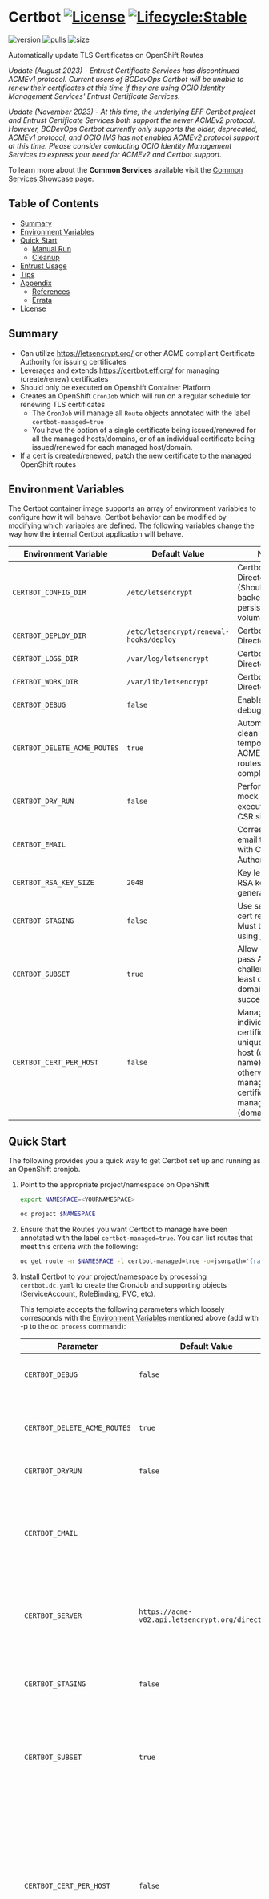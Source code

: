 # Certbot [![License](https://img.shields.io/badge/License-Apache%202.0-blue.svg)](LICENSE) [![Lifecycle:Stable](https://img.shields.io/badge/Lifecycle-Stable-97ca00)](https://github.com/bcgov/repomountie/blob/master/doc/lifecycle-badges.md)

[![version](https://img.shields.io/docker/v/bcgovimages/certbot.svg?sort=semver)](https://hub.docker.com/r/bcgovimages/certbot)
[![pulls](https://img.shields.io/docker/pulls/bcgovimages/certbot.svg)](https://hub.docker.com/r/bcgovimages/certbot)
[![size](https://img.shields.io/docker/image-size/bcgovimages/certbot.svg)](https://hub.docker.com/r/bcgovimages/certbot)

Automatically update TLS Certificates on OpenShift Routes

_Update (August 2023) - Entrust Certificate Services has discontinued ACMEv1 protocol. Current users of BCDevOps Certbot will be unable to renew their certificates at this time if they are using OCIO Identity Management Services' Entrust Certificate Services._

_Update (November 2023) - At this time, the underlying EFF Certbot project and Entrust Certificate Services both support the newer ACMEv2 protocol. However, BCDevOps Certbot currently only supports the older, deprecated, ACMEv1 protocol, and OCIO IMS has not enabled ACMEv2 protocol support at this time. Please consider contacting OCIO Identity Management Services to express your need for ACMEv2 and Certbot support._

To learn more about the **Common Services** available visit the [Common Services Showcase](https://bcgov.github.io/common-service-showcase/) page.

## Table of Contents

- [Summary](#summary)
- [Environment Variables](#environment-variables)
- [Quick Start](#quick-start)
  - [Manual Run](#manual-run)
  - [Cleanup](#cleanup)
- [Entrust Usage](#entrust-usage)
- [Tips](#tips)
- [Appendix](#appendix)
  - [References](#references)
  - [Errata](#errata)
- [License](#license)

## Summary

- Can utilize <https://letsencrypt.org/> or other ACME compliant Certificate Authority for issuing certificates
- Leverages and extends <https://certbot.eff.org/> for managing (create/renew) certificates
- Should only be executed on Openshift Container Platform
- Creates an OpenShift `CronJob` which will run on a regular schedule for renewing TLS certificates
  - The `CronJob` will manage all `Route` objects annotated with the label `certbot-managed=true`
  - You have the option of a single certificate being issued/renewed for all the managed hosts/domains, or of an individual certificate being issued/renewed for each managed host/domain.
- If a cert is created/renewed, patch the new certificate to the managed OpenShift routes

## Environment Variables

The Certbot container image supports an array of environment variables to configure how it will behave. Certbot behavior can be modified by modifying which variables are defined. The following variables change the way how the internal Certbot application will behave.

| Environment Variable | Default Value | Notes |
| --- | --- | --- |
| `CERTBOT_CONFIG_DIR` | `/etc/letsencrypt` | Certbot Config Directory (Should be backed by a persistent volume) |
| `CERTBOT_DEPLOY_DIR` | `/etc/letsencrypt/renewal-hooks/deploy` | Certbot Deploy Directory |
| `CERTBOT_LOGS_DIR` | `/var/log/letsencrypt` | Certbot Log Directory |
| `CERTBOT_WORK_DIR` | `/var/lib/letsencrypt` | Certbot Working Directory |
| `CERTBOT_DEBUG` | `false` | Enable Certbot debug logging |
| `CERTBOT_DELETE_ACME_ROUTES` | `true` | Automatically clean up temporary ACME challenge routes on completion |
| `CERTBOT_DRY_RUN` | `false` | Performs a mock Certbot execution for CSR signability |
| `CERTBOT_EMAIL` | | Correspondence email to register with Certificate Authority |
| `CERTBOT_RSA_KEY_SIZE` | `2048` | Key length for RSA keypair generation |
| `CERTBOT_STAGING` | `false` | Use self-signed cert renewals. Must be `false` if using [Entrust](#entrust-usage)) |
| `CERTBOT_SUBSET` | `true` | Allow Certbot to pass ACME challenge if at least one domain succeeds |
| `CERTBOT_CERT_PER_HOST` | `false` | Manage an individual certificate per unique managed host (domain name), if true, otherwise, manage a single certificate for all managed hosts (domain names) |

## Quick Start

The following provides you a quick way to get Certbot set up and running as an OpenShift cronjob.

1. Point to the appropriate project/namespace on OpenShift

    ```sh
    export NAMESPACE=<YOURNAMESPACE>

    oc project $NAMESPACE
    ```

1. Ensure that the Routes you want Certbot to manage have been annotated with the label `certbot-managed=true`. You can list routes that meet this criteria with the following:

    ```sh
    oc get route -n $NAMESPACE -l certbot-managed=true -o=jsonpath='{range .items[*]}{.metadata.name}{"\n"}{end}'
    ```

1. Install Certbot to your project/namespace by processing `certbot.dc.yaml` to create the CronJob and supporting objects (ServiceAccount, RoleBinding, PVC, etc).

    This template accepts the following parameters which loosely corresponds with the [Environment Variables](#environment-variables) mentioned above (add with -p to the `oc process` command):

    | Parameter | Default Value | Description |
    | --- | --- | --- |
    | `CERTBOT_DEBUG` | `false` | Run Certbot in debug mode |
    | `CERTBOT_DELETE_ACME_ROUTES` | `true` | Self cleanup temporary ACME routes when done |
    | `CERTBOT_DRYRUN` | `false` | Run without executing |
    | `CERTBOT_EMAIL` | | Email where CSR requests are sent to. For [Entrust](#entrust-usage), Product Owner's `*@gov.bc.ca` is suggested |
    | `CERTBOT_SERVER` | `https://acme-v02.api.letsencrypt.org/directory` | ACME Certbot endpoint. For BC Gov SSL, see [Entrust](#entrust-usage). |
    | `CERTBOT_STAGING` | `false` | Use self-signed cert renewals. Must be `false` if using [Entrust](#entrust-usage)) |
    | `CERTBOT_SUBSET` | `true` | Allow domain validation to pass if a subset of them are valid |
    | `CERTBOT_CERT_PER_HOST` | `false` | Manage an individual certificate per unique managed host (domain name), if true, otherwise, manage a single certificate for all managed hosts (domain names) |
    | `CRON_SCHEDULE` | `0 0 * * 1,4` | [Cronjob](https://crontab.guru) Schedule |
    | `CRON_SUSPEND` | `false` | Suspend cronjob |
    | `IMAGE_REGISTRY` | `docker.io` | Image Registry |
    | `IMAGE_NAMESPACE` | `bcgovimages` | Image Namespace |
    | `IMAGE_NAME` | `certbot` | Image Name |
    | `IMAGE_TAG` | `latest` | Image Tag. We recommend pinning this to a specific release veresion for stability |

    - For non-prod environments, you may set `CERTBOT_STAGING=true`, so you don't hit any service limits with LetsEncrypt.
    - By default, this template will use LetsEncrypt for certificate generation. If you are just testing, you may use Let's Encrypt testing endpoint `https://acme-staging-v02.api.letsencrypt.org/directory` to avoid being rate limited.
    - For your production applications, we strongly recommend **NOT** using LetsEncrypt certificates. Contact your ministry/department to determine best practices for production SSL/TLS certificate management.
    - If you are using a certificate provider that gives you extra domains on top of what you have requested (like Entrust), you should make sure that the `CERTBOT_SUBSET` option is set to true. Otherwise certificate renewals will always fail because their extra domain will never be managed on our end and choke. If you require stringent domain validation, set `CERTBOT_SUBSET` to false explicitly.

    ```sh
    export CERTBOT_EMAIL=<some-valid@email.com>
    export CERTBOT_SERVER=<YOURCERTBOTSERVER>

    oc process -n $NAMESPACE -f "https://raw.githubusercontent.com/BCDevOps/certbot/master/openshift/certbot.dc.yaml" -p CERTBOT_EMAIL=$CERTBOT_EMAIL -p CERTBOT_SERVER=$CERTBOT_SERVER | oc apply -n $NAMESPACE -f -
    ```

    _PS: You MUST supply a valid email address!_

### Manual Run

If you need to run the CronJob manually, you can do that by running:

```sh
# Create a Job
oc create job -n $NAMESPACE "certbot-manual-$(date +%s)" --from=cronjob/certbot

# Delete any previous manual Jobs created
# Note: When there are no jobs to delete, you will get an error for oc delete.
oc get job -n $NAMESPACE -o name | grep -F -e '-manual-' | xargs oc delete -n $NAMESPACE
```

### Cleanup

To remove certbot from your namespace, run the following commands. All build related manifests will have a `build=certbot` label, and all cronjob application related manifests will have an `app=certbot` label.

```sh
export NAMESPACE=<YOURNAMESPACE>

# Delete all manifests generated by certbot.bc.yaml
oc delete all -n $NAMESPACE -l build=certbot

# Delete all manifests generated by certbot.dc.yaml
oc delete cronjob,pvc,rolebinding,sa -n $NAMESPACE -l app=certbot
```

## Entrust Usage

**Update: As of August 2023, BC Gov's security certificate supplier, Entrust, has discontinued support for Certbot. Currently, Certbot cannot be used to manage your Entrust certificates.**

Entrust is the only approved certificate provider for BC Gov production environments currently.

Where Entrust does support Certbot, there are a few extra steps required to request certificates from Entrust instead of LetsEncrypt.

1. Start by creating the deployment config found in the [Quick Start](#quick-start) section

1. Modify the `CERTBOT_SERVER` parameter in the deployment config to use Entrust

    | Parameter | Default Value | Description |
    | --- | --- | --- |
    | `CERTBOT_SERVER` | `https://www.entrust.net/acme/api/v1/directory/xx-xxxx-xxxx` | Where `xx-xxxx-xxxx` is the directory ID.  This value may vary between different ministry organizations.  Please contact your organization to determine this value. |

1. Make sure `CERTBOT_STAGING` is set to `false`.  The Entrust server does not have a staging mode

1. If a Certbot job has previously on the same route using LetsEncrypt server, then you will need to delete the existing PVC.  This will remove old Let's Encrypt files and a new PVC will be created on the next step.

1. Apply the deployment config and run the job manually or by cron trigger. The job logs will display it has failed to obtain the certificates and the route will remain unmodified.  This is normal because the certificate request still needs to be approved by your ministry first.

1. In the `CERTBOT_EMAIL` inbox you should receive an email from `auto-notice@entrust.com` containing a `Tracking ID`.

1. At this point you need to contact the appropriate group in your ministry to create an iStore order to approve the certificate request.  For NRM teams, please have your product owner create a [Service Desk](https://apps.nrs.gov.bc.ca/int/jira/servicedesk/customer/portal/1) request containing the following information.
   - Domain for the certificate
   - Entrust Tracking ID
   - iStore Coding
   - Expense Authority

1. Once the iStore order has been created and approved, you should receive another email from `auto-notice@entrust.com` letting you know the request has been approved.

1. Re-run the job and Certbot should obtain the certificates and install them automatically.

## Tips

1. If you are going to setup automatic cert renewals for the first time, backup "Certficate", "Private Key" and "CA Certificate" contents from your route.

1. List your cron jobs

    ```sh
    export NAMESPACE=<YOURNAMESPACE>

    oc get -n $NAMESPACE cronjob
    ```

1. To describe your cron job

    ```sh
    export NAMESPACE=<YOURNAMESPACE>

    oc describe -n $NAMESPACE cronjob/certbot
    ```

1. To see your cron jobs in Openshift Console: Administrator View -> Workloads > Jobs

1. To access the logs for cron jobs in Openshift Console, check for the latest completed/failed cronjob pods in you pod list (Administrator View -> Workloads > Pods).

1. If you are seeing errors in the logs and need to troubleshoot, you may use optional parameters `CERTBOT_DEBUG` and `CERTBOT_DELETE_ACME_ROUTES`.

    ```sh
    export NAMESPACE=<YOURNAMESPACE>
    export CERTBOT_SERVER=<YOURCERTBOTSERVER>
    export CERTBOT_EMAIL=<some-valid@email.com>

    oc process -n $NAMESPACE -f "https://raw.githubusercontent.com/BCDevOps/certbot/master/openshift/certbot.dc.yaml" -p CERTBOT_EMAIL=$EMAIL -p CERTBOT_SERVER=$CERTBOT_SERVER -p CERTBOT_STAGING=false -p CERTBOT_DEBUG=true -p CERTBOT_DELETE_ACME_ROUTES=false | oc apply -n $NAMESPACE -f -
    ```

    _PS: Ensure that you manually delete the ACME Route and Service after you are done troubleshooting and redeploy without the DEBUG and DELETE_ACME_ROUTES options!_

1. If you end up running the setup process multiple times, ensure that you have deleted all the duplicate copies of those cron jobs and only keep the latest one. Or to delete all the certbot jobs and start fresh you can use the below.

    ```sh
    export NAMESPACE=<YOURNAMESPACE>

    oc get job -n $NAMESPACE -o name | grep -F -e 'certbot' | xargs oc delete
    oc get cronjob -n $NAMESPACE -o name | grep -F -e 'certbot' | xargs oc delete
    ```

1. To suspend a cronjob in your namespace, you can use the below patch command.

    ```sh
    export NAMESPACE=<YOURNAMESPACE>

    oc patch cronjob -n $NAMESPACE certbot -p '{"spec" : {"suspend" : false }}'
    ```

1. To resume a cronjob in your namespace, you can use the below patch command.

    ```sh
    export NAMESPACE=<YOURNAMESPACE>

    oc patch cronjob -n $NAMESPACE certbot -p '{"spec" : {"suspend" : true }}'
    ```

## Appendix

### References

- <https://certbot.eff.org/>
- <https://certbot.eff.org/docs/using.html#webroot>
- <https://certbot.eff.org/docs/using.html#renewing-certificates>
- <https://letsencrypt.org/>
- <https://letsencrypt.org/how-it-works/>
- <https://github.com/certbot/certbot/issues/2697#issuecomment-242360098>
- <https://www.entrust.net/knowledge-base/technote.cfm?tn=70882>

### Errata

If you need to build Certbot directly on the cluster, you can do so by processing `certbot.bc.yaml` to create the required build objects. For most situations, this is no longer needed.

This template accepts the following parameters (add with -p to the `oc process` command):

| Parameter | Default Value | Description |
| --- | --- | --- |
| `GIT_REF` | `master` | Git Pull Request or Branch Reference (i.e. 'pull/CHANGE_ID/head') |
| `GIT_URL` | `https://github.com/BCDevOps/certbot.git` | Git Repository URL |

```sh
oc process -n $NAMESPACE -f "https://raw.githubusercontent.com/BCDevOps/certbot/master/openshift/certbot.bc.yaml" | oc apply -n $NAMESPACE -f -
```

## License

```text
Copyright 2018 Province of British Columbia

Licensed under the Apache License, Version 2.0 (the "License");
you may not use this file except in compliance with the License.
You may obtain a copy of the License at

    http://www.apache.org/licenses/LICENSE-2.0

Unless required by applicable law or agreed to in writing, software
distributed under the License is distributed on an "AS IS" BASIS,
WITHOUT WARRANTIES OR CONDITIONS OF ANY KIND, either express or implied.
See the License for the specific language governing permissions and
limitations under the License.
```

